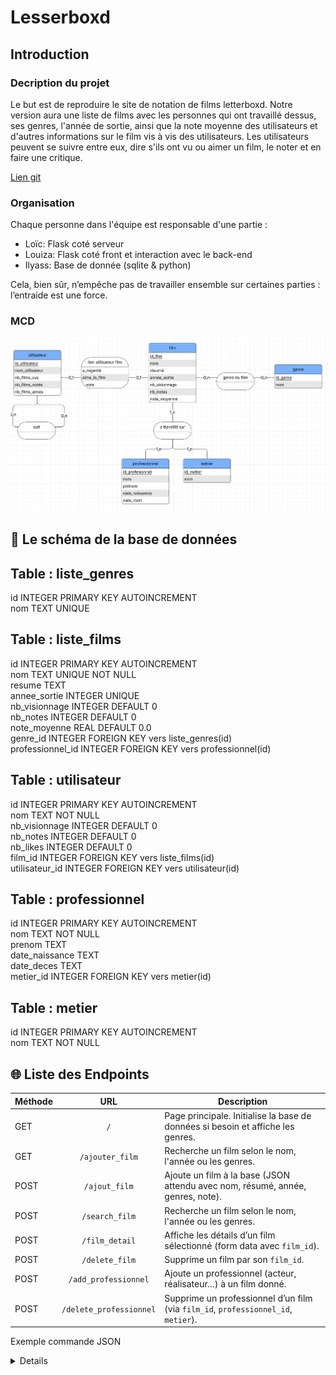 # Lesserboxd
## Introduction
### Decription du projet
Le but est de reproduire le site de notation de films letterboxd.
Notre version aura une liste de films avec les personnes qui ont travaillé dessus, ses genres, l'année de sortie, ainsi que la note moyenne des utilisateurs et d'autres informations sur le film vis à vis des utilisateurs.
Les utilisateurs peuvent se suivre entre eux, dire s'ils ont vu ou aimer un film, le noter et en faire une critique.  

[Lien git](https://github.com/Ilyass030/archi_log.git)
### Organisation
Chaque personne dans l'équipe est responsable d'une partie :
- Loïc:  Flask coté serveur
- Louiza: Flask coté front et interaction avec le back-end 
- Ilyass:  Base de donnée (sqlite & python)

Cela, bien sûr, n’empêche pas de travailler ensemble sur certaines parties : l’entraide est une force.

### MCD
![MCD non affichable](MCD.png)


## 🎯 Le schéma de la base de données
Table : liste_genres
---------------------
id             INTEGER PRIMARY KEY AUTOINCREMENT  
nom            TEXT UNIQUE  


Table : liste_films
---------------------
id                  INTEGER PRIMARY KEY AUTOINCREMENT  
nom                 TEXT UNIQUE NOT NULL  
resume              TEXT  
annee_sortie        INTEGER UNIQUE  
nb_visionnage       INTEGER DEFAULT 0  
nb_notes            INTEGER DEFAULT 0  
note_moyenne        REAL DEFAULT 0.0  
genre_id            INTEGER FOREIGN KEY vers liste_genres(id)  
professionnel_id    INTEGER FOREIGN KEY vers professionnel(id)  


Table : utilisateur
---------------------
id                   INTEGER PRIMARY KEY AUTOINCREMENT  
nom                  TEXT NOT NULL  
nb_visionnage        INTEGER DEFAULT 0  
nb_notes             INTEGER DEFAULT 0  
nb_likes             INTEGER DEFAULT 0  
film_id              INTEGER FOREIGN KEY vers liste_films(id)  
utilisateur_id       INTEGER FOREIGN KEY vers utilisateur(id)  


Table : professionnel
---------------------
id                   INTEGER PRIMARY KEY AUTOINCREMENT  
nom                  TEXT NOT NULL   
prenom               TEXT  
date_naissance       TEXT   
date_deces           TEXT  
metier_id            INTEGER FOREIGN KEY vers metier(id)  


Table : metier
---------------------
id                   INTEGER PRIMARY KEY AUTOINCREMENT  
nom                  TEXT NOT NULL    



## 🌐 Liste des Endpoints

| Méthode       | URL               | Description  |
| :------------- |:-------------:| -----|
| GET           | `/`               | Page principale. Initialise la base de données si besoin et affiche les genres.  |
| GET           | `/ajouter_film`   | Recherche un film selon le nom, l'année ou les genres. |
| POST          | `/ajout_film`     | Ajoute un film à la base (JSON attendu avec nom, résumé, année, genres, note). |
| POST          | `/search_film`    | Recherche un film selon le nom, l'année ou les genres. | 
| POST          | `/film_detail`    | Affiche les détails d’un film sélectionné (form data avec `film_id`). |
| POST          | `/delete_film`    | Supprime un film par son `film_id`. |
| POST          | `/add_professionnel` | Ajoute un professionnel (acteur, réalisateur…) à un film donné. | 
| POST          | `/delete_professionnel` | Supprime un professionnel d’un film (via `film_id`, `professionnel_id`, `metier`). |



Exemple commande JSON
<details>
    POST /ajout_film
    Content-Type: application/json

    {
    "nom": "Inception",
    "resume": "Un voleur entre dans les rêves.",
    "annee_sortie": 2010,
    "genres": [{"genre": "Action"}, {"genre": "Science-Fiction"}],
    "note": 4.5
    }
</details>
